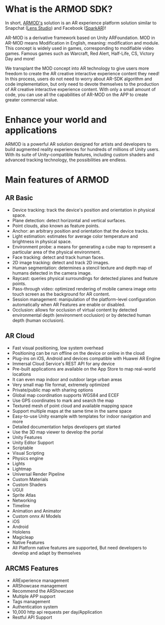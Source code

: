 # What is the ARMOD SDK?
In short, [ARMOD's](https://docs.phantomsxr.com/) solution is an AR experience platform solution similar to Snapchat ([Lens Studio](https://lensstudio.snapchat.com/)) and Facebook ([SparkAR](https://sparkar.facebook.com/ar-studio/))!


AR-MOD is a derivative framework based on Unity ARFoundation. MOD in AR-MOD means Modification in English, meaning: modification and module. This concept is widely used in games, corresponding to modifiable video games. Famous games such as Warcraft, Red Alert, Half-Life, CS, Victory Day and more! 


We transplant the MOD concept into AR technology to give users more freedom to create the AR creative interactive experience content they need! In this process, users do not need to worry about AR-SDK algorithm and code implementation, but only need to devote themselves to the production of AR creative interactive experience content. With only a small amount of code, you can use all the capabilities of AR-MOD on the APP to create greater commercial value.


# Enhance your world and applications


ARMOD is a powerful AR solution designed for artists and developers to build augmented reality experiences for hundreds of millions of Unity users. With its suite of Unity-compatible features, including custom shaders and advanced tracking technology, the possibilities are endless.


# Main features of ARMOD

## AR Basic
- Device tracking: track the device's position and orientation in physical space.
- Plane detection: detect horizontal and vertical surfaces.
- Point clouds, also known as feature points.
- Anchor: an arbitrary position and orientation that the device tracks.
- Light estimation: estimates for average color temperature and brightness in physical space.
- Environment probe: a means for generating a cube map to represent a particular area of the physical environment.
- Face tracking: detect and track human faces.
- 2D image tracking: detect and track 2D images.
- Human segmentation: determines a stencil texture and depth map of humans detected in the camera image.
- Raycast: queries physical surroundings for detected planes and feature points.
- Pass-through video: optimized rendering of mobile camera image onto touch screen as the background for AR content.
- Session management: manipulation of the platform-level configuration automatically when AR Features are enable or disabled.
- Occlusion: allows for occlusion of virtual content by detected environmental depth (environment occlusion) or by detected human depth (human occlusion).
## AR Cloud
- Fast visual positioning, low system overhead
- Positioning can be run offline on the device or online in the cloud
- Plug-ins on iOS, Android and devices compatible with Huawei AR Engine
- Immersal Cloud Service's REST API for any device
- Pre-built applications are available on the App Store to map real-world locations
- It can even map indoor and outdoor large urban areas
- Very small map file format, extremely optimized
- Private/public map with sharing options
- Global map coordination supports WGS84 and ECEF
- Use GPS coordinates to mark and search the map
- Textured mesh of point cloud and available mapping space
- Support multiple maps at the same time in the same space
- Easy-to-use Unity example with templates for indoor navigation and more
- Detailed documentation helps developers get started
- Use the 3D map viewer to develop the portal
- Unity Features
- Unity Editor Support
- Scriptable
- Visual Scripting
- Physics engine
- Lights
- Lightmap
- Universal Render Pipeline
- Custom Materials
- Custom Shaders
- UGUI
- Sprite Atlas
- Networking
- Timeline
- Animation and Animator
- Custom onnx AI Models
- iOS
- Android
- Hololens
- Magicleap
- Native Features
- All Platform native features are supported, But need developers to develop and adapt by themselves
## ARCMS Features
- ARExperience management
- ARShowcase management
- Recommend the ARShowcase
- Multiple APP support
- Tags management
- Authentication system
- 10,000 http api requests per day/Application
- Restful API Support


